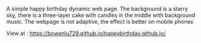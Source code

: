 A simple happy birthday dynamic web page. The background is a starry sky, there is a three-layer cake with candles in the middle with background music.
The webpage is not adaptive, the effect is better on mobile phones

View at : https://bowenlu729.github.io/happybirthday.github.io/
